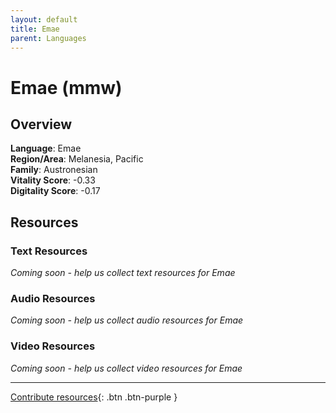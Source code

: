 ```yaml
---
layout: default
title: Emae
parent: Languages
---
```


# Emae (mmw)

## Overview

**Language**: Emae  
**Region/Area**: Melanesia, Pacific  
**Family**: Austronesian  
**Vitality Score**: -0.33  
**Digitality Score**: -0.17  

## Resources

### Text Resources
*Coming soon - help us collect text resources for Emae*

### Audio Resources
*Coming soon - help us collect audio resources for Emae*

### Video Resources
*Coming soon - help us collect video resources for Emae*

---

[Contribute resources](https://fairtrain.github.io/){: .btn .btn-purple }
